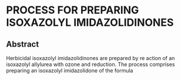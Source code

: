 # PROCESS FOR PREPARING ISOXAZOLYL IMIDAZOLIDINONES

## Abstract
Herbicidal isoxazolyl imidazolidinones are prepared by re action of an isoxazolyl allylurea with ozone and reduction. The process comprises preparing an isoxazolyl imidazolidone of the formula